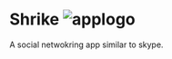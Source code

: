 # Shrike ![applogo](https://user-images.githubusercontent.com/26627849/82504019-06926800-9b18-11ea-852a-acfb2de837e0.png)


A social netwokring app similar to skype.
